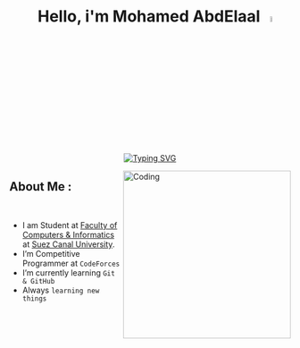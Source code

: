 <h1 align="center">&emsp;Hello, i'm Mohamed AbdElaal <img src="https://media.giphy.com/media/hvRJCLFzcasrR4ia7z/giphy.gif" width="5%"></h1>

<br>

<p align="center">
<a href="https://git.io/typing-svg"><img src="https://readme-typing-svg.demolab.com?font=Fira+Code&size=25&pause=1000&color=000000DA&center=true&width=435&lines=Computer+Science+Student;Competitive+Programmer" alt="Typing SVG" /></a>
</p>


<img align="right" alt="Coding" width="300" src="https://media1.giphy.com/media/qgQUggAC3Pfv687qPC/giphy.gif?cid=ecf05e477aim1ub62eskdvb61fixupn4hw1otnkyg517d2wp&rid=giphy.gif&ct=g">

## About Me :
<br>

- I am Student at [Faculty of Computers & Informatics](http://suez.edu.eg/ar/%d9%83%d9%84%d9%8a%d8%a9-%d8%a7%d9%84%d8%ad%d8%a7%d8%b3%d8%a8%d8%a7%d8%aa-%d9%88%d8%a7%d9%84%d9%85%d8%b9%d9%84%d9%88%d9%85%d8%a7%d8%aa/) at [Suez Canal University](http://suez.edu.eg/ar/).
- I’m Competitive Programmer at `CodeForces` 
- I’m currently learning `Git & GitHub` 
- Always `learning new things`


